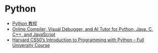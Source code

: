 # Python 
- [Python 教程](https://docs.python.org/zh-cn/3/tutorial/index.html)
- [Online Compiler, Visual Debugger, and AI Tutor for Python, Java, C, C++, and JavaScript](https://pythontutor.com/)
- [Harvard CS50’s Introduction to Programming with Python – Full University Course](https://www.youtube.com/watch?v=nLRL_NcnK-4)

